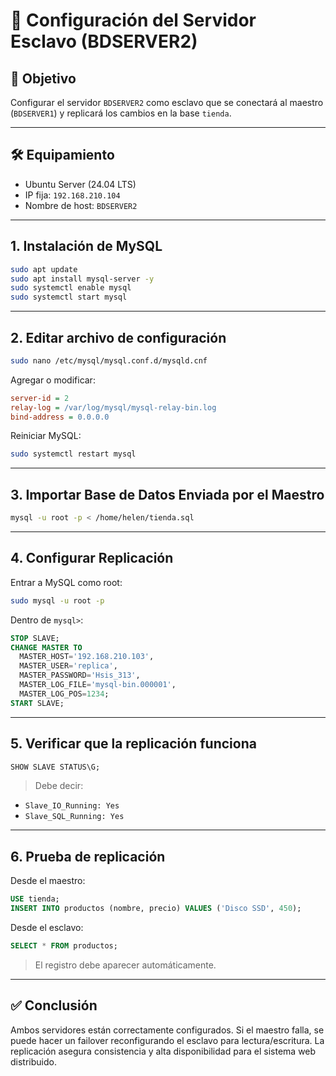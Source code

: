 
# 🧩 Configuración del Servidor Esclavo (BDSERVER2)

## 🎯 Objetivo

Configurar el servidor `BDSERVER2` como esclavo que se conectará al maestro (`BDSERVER1`) y replicará los cambios en la base `tienda`.

---

## 🛠️ Equipamiento

* Ubuntu Server (24.04 LTS)
* IP fija: `192.168.210.104`
* Nombre de host: `BDSERVER2`

---

## 1. Instalación de MySQL

```bash
sudo apt update
sudo apt install mysql-server -y
sudo systemctl enable mysql
sudo systemctl start mysql
```

---

## 2. Editar archivo de configuración

```bash
sudo nano /etc/mysql/mysql.conf.d/mysqld.cnf
```

Agregar o modificar:

```ini
server-id = 2
relay-log = /var/log/mysql/mysql-relay-bin.log
bind-address = 0.0.0.0
```

Reiniciar MySQL:

```bash
sudo systemctl restart mysql
```

---

## 3. Importar Base de Datos Enviada por el Maestro

```bash
mysql -u root -p < /home/helen/tienda.sql
```

---

## 4. Configurar Replicación

Entrar a MySQL como root:

```bash
sudo mysql -u root -p
```

Dentro de `mysql>`:

```sql
STOP SLAVE;
CHANGE MASTER TO 
  MASTER_HOST='192.168.210.103',
  MASTER_USER='replica',
  MASTER_PASSWORD='Hsis_313',
  MASTER_LOG_FILE='mysql-bin.000001',
  MASTER_LOG_POS=1234;
START SLAVE;
```

---

## 5. Verificar que la replicación funciona

```sql
SHOW SLAVE STATUS\G;
```

> Debe decir:

* `Slave_IO_Running: Yes`
* `Slave_SQL_Running: Yes`

---

## 6. Prueba de replicación

Desde el maestro:

```sql
USE tienda;
INSERT INTO productos (nombre, precio) VALUES ('Disco SSD', 450);
```

Desde el esclavo:

```sql
SELECT * FROM productos;
```

> El registro debe aparecer automáticamente.

---

## ✅ Conclusión

Ambos servidores están correctamente configurados. Si el maestro falla, se puede hacer un failover reconfigurando el esclavo para lectura/escritura. La replicación asegura consistencia y alta disponibilidad para el sistema web distribuido.

